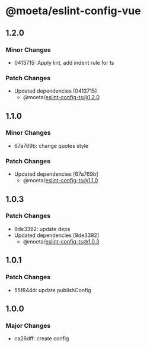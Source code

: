 # @moeta/eslint-config-vue

## 1.2.0

### Minor Changes

- 0413715: Apply lint, add indent rule for ts

### Patch Changes

- Updated dependencies [0413715]
  - @moeta/eslint-config-ts@1.2.0

## 1.1.0

### Minor Changes

- 67a769b: change quotes style

### Patch Changes

- Updated dependencies [67a769b]
  - @moeta/eslint-config-ts@1.1.0

## 1.0.3

### Patch Changes

- 9de3392: update deps
- Updated dependencies [9de3392]
  - @moeta/eslint-config-ts@1.0.3

## 1.0.1

### Patch Changes

- 55f844d: update publishConfig

## 1.0.0

### Major Changes

- ca26dff: create config
